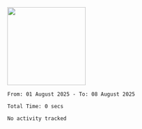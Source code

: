 <img height="180em" src="https://github-readme-stats-eight-theta.vercel.app/api?username=bkundev&show_icons=true&theme=radical&include_all_commits=true&count_private=true"/>
<!--START_SECTION:waka-->

```all_time
From: 01 August 2025 - To: 08 August 2025

Total Time: 0 secs

No activity tracked
```

<!--END_SECTION:waka-->
